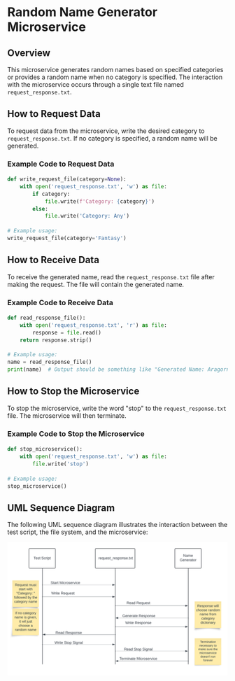# Random Name Generator Microservice

## Overview

This microservice generates random names based on specified categories or provides a random name when no category is specified. The interaction with the microservice occurs through a single text file named `request_response.txt`.

## How to Request Data

To request data from the microservice, write the desired category to `request_response.txt`. If no category is specified, a random name will be generated.

### Example Code to Request Data

```python
def write_request_file(category=None):
    with open('request_response.txt', 'w') as file:
        if category:
            file.write(f'Category: {category}')
        else:
            file.write('Category: Any')

# Example usage:
write_request_file(category='Fantasy')
```

## How to Receive Data

To receive the generated name, read the `request_response.txt` file after making the request. The file will contain the generated name.

### Example Code to Receive Data

```python
def read_response_file():
    with open('request_response.txt', 'r') as file:
        response = file.read()
    return response.strip()

# Example usage:
name = read_response_file()
print(name)  # Output should be something like "Generated Name: Aragorn"
```

## How to Stop the Microservice

To stop the microservice, write the word "stop" to the `request_response.txt` file. The microservice will then terminate.

### Example Code to Stop the Microservice

```python
def stop_microservice():
    with open('request_response.txt', 'w') as file:
        file.write('stop')

# Example usage:
stop_microservice()
```

## UML Sequence Diagram

The following UML sequence diagram illustrates the interaction between the test script, the file system, and the microservice:

![UML Sequence Diagram](.\uml_seq.png)
